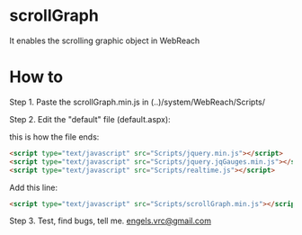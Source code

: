 # scrollGraph
It enables the scrolling graphic object in WebReach

# How to
Step 1. Paste the scrollGraph.min.js in (..)/system/WebReach/Scripts/

Step 2. Edit the "default" file (default.aspx):

this is how the file ends:
```html
<script type="text/javascript" src="Scripts/jquery.min.js"></script>
<script type="text/javascript" src="Scripts/jquery.jqGauges.min.js"></script>
<script type="text/javascript" src="Scripts/realtime.js"></script>
```
Add this line:
```html
<script type="text/javascript" src="Scripts/scrollGraph.min.js"></script>
```
Step 3. Test, find bugs, tell me. engels.vrc@gmail.com
